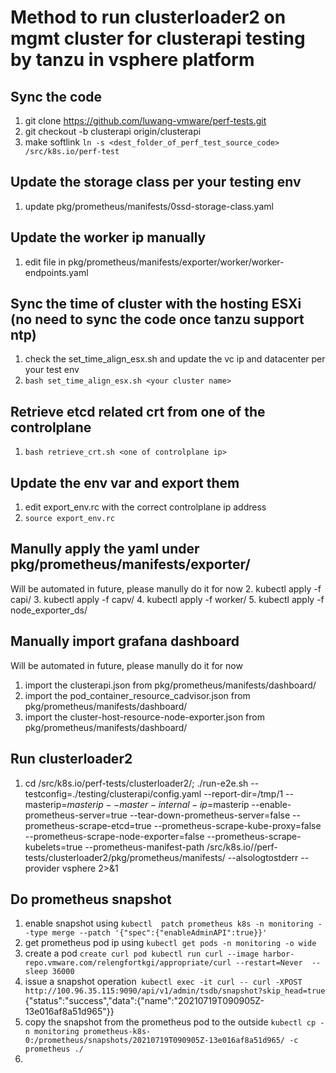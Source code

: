 # Method to run clusterloader2 on mgmt cluster for clusterapi testing by tanzu in vsphere platform

## Sync the code
1. git clone https://github.com/luwang-vmware/perf-tests.git
2. git checkout -b clusterapi origin/clusterapi
2. make softlink ``ln -s <dest_folder_of_perf_test_source_code> /src/k8s.io/perf-test``

## Update the storage class per your testing env
1. update pkg/prometheus/manifests/0ssd-storage-class.yaml

## Update the worker ip manually
1. edit file in pkg/prometheus/manifests/exporter/worker/worker-endpoints.yaml

## Sync the time of cluster with the hosting ESXi (no need to sync the code once tanzu support ntp)
1. check the set_time_align_esx.sh and update the vc ip and datacenter per your test env
2. ``bash set_time_align_esx.sh <your cluster name>``

## Retrieve etcd related crt from one of the controlplane
1. ``bash retrieve_crt.sh <one of controlplane ip>``

## Update the env var and export them
1. edit export_env.rc with the correct controlplane ip address
2. ``source export_env.rc``

## Manully apply the yaml under pkg/prometheus/manifests/exporter/
Will be automated in future, please manully do it for now
2. kubectl apply -f capi/
3. kubectl apply -f capv/
4. kubectl apply -f worker/
5. kubectl apply -f node_exporter_ds/

## Manually import grafana dashboard
Will be automated in future, please manully do it for now
1. import the clusterapi.json from pkg/prometheus/manifests/dashboard/
2. import the pod_container_resource_cadvisor.json from pkg/prometheus/manifests/dashboard/
3. import the cluster-host-resource-node-exporter.json from pkg/prometheus/manifests/dashboard/

## Run clusterloader2
1. cd /src/k8s.io/perf-tests/clusterloader2/; ./run-e2e.sh   --testconfig=./testing/clusterapi/config.yaml  --report-dir=/tmp/1  --masterip=$masterip --master-internal-ip=$masterip --enable-prometheus-server=true --tear-down-prometheus-server=false --prometheus-scrape-etcd=true --prometheus-scrape-kube-proxy=false  --prometheus-scrape-node-exporter=false --prometheus-scrape-kubelets=true  --prometheus-manifest-path /src/k8s.io//perf-tests/clusterloader2/pkg/prometheus/manifests/ --alsologtostderr --provider vsphere  2>&1

## Do prometheus snapshot
1. enable snapshot using ``kubectl  patch prometheus k8s -n monitoring --type merge --patch '{"spec":{"enableAdminAPI":true}}'``
2. get prometheus pod ip using ``kubectl get pods -n monitoring -o wide``
3. create a pod ``create curl pod kubectl run curl --image harbor-repo.vmware.com/relengfortkgi/appropriate/curl --restart=Never  -- sleep 36000``
4. issue a snapshot operation`` kubectl exec -it curl -- curl -XPOST  http://100.96.35.115:9090/api/v1/admin/tsdb/snapshot?skip_head=true``
{"status":"success","data":{"name":"20210719T090905Z-13e016af8a51d965"}}
5. copy the snapshot from the prometheus pod to the outside `` kubectl cp -n monitoring prometheus-k8s-0:/prometheus/snapshots/20210719T090905Z-13e016af8a51d965/ -c prometheus ./ ``
6. 